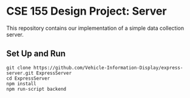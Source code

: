# CSE 155 Design Project: Server
This repository contains our implementation of a simple data collection server.

## Set Up and Run
```{bash}
git clone https://github.com/Vehicle-Information-Display/express-server.git ExpressServer
cd ExpressServer
npm install
npm run-script backend
```